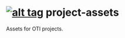 [![alt tag](http://img.shields.io/badge/maintainer-critzo-orange.svg)](https://github.com/critzo)
project-assets
==============
Assets for OTI projects.
